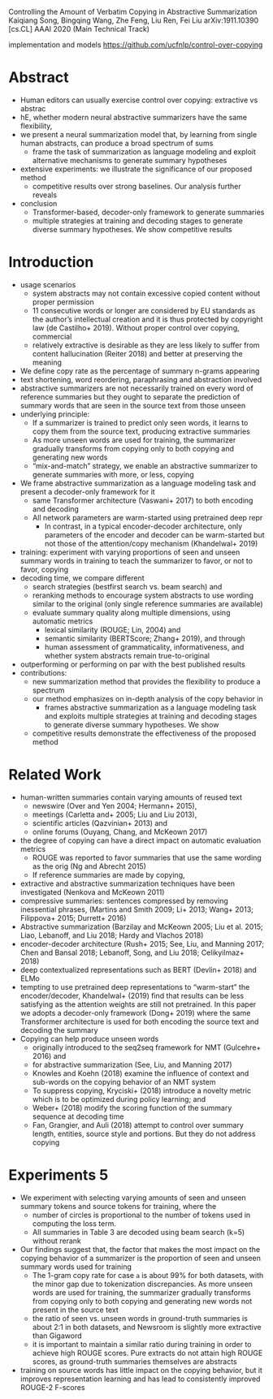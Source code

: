 Controlling the Amount of Verbatim Copying in Abstractive Summarization
Kaiqiang Song, Bingqing Wang, Zhe Feng, Liu Ren, Fei Liu
arXiv:1911.10390 [cs.CL]	AAAI 2020 (Main Technical Track)

implementation and models https://github.com/ucfnlp/control-over-copying

# Abstract

* Human editors can usually exercise control over copying: extractive vs abstrac
* hE, whether modern neural abstractive summarizers have the same flexibility,
* we present a neural summarization model that, by
  learning from single human abstracts, can produce a broad spectrum of sums
  * frame the task of summarization as language modeling and exploit
    alternative mechanisms to generate summary hypotheses
* extensive experiments: we illustrate the significance of our proposed method
  * competitive results over strong baselines. Our analysis further reveals
* conclusion
  * Transformer-based, decoder-only framework to generate summaries
  * multiple strategies at training and decoding stages to generate diverse
    summary hypotheses. We show competitive results

# Introduction

* usage scenarios
  * system abstracts may not contain excessive copied content without proper
    permission
  * 11 consecutive words or longer are considered by EU standards as the
    author’s intellectual creation and it is thus protected by copyright law
    (de Castilho+ 2019). Without proper control over copying, commercial
  * relatively extractive is desirable as they are less likely to suffer from
    content hallucination (Reiter 2018) and better at preserving the meaning
* We define copy rate as the percentage of summary n-grams appearing
* text shortening, word reordering, paraphrasing and abstraction involved
* abstractive summarizers are not necessarily trained on every word of reference
  summaries but they ought to separate the prediction of summary words that are
  seen in the source text from those unseen
* underlying principle:
  * If a summarizer is trained to predict only seen words, it learns to copy
    them from the source text, producing extractive summaries
  * As more unseen words are used for training, the summarizer gradually
    transforms from copying only to both copying and generating new words
  * “mix-and-match” strategy, we enable an abstractive summarizer to generate
    summaries with more, or less, copying
* We frame abstractive summarization as a language modeling task and present a
  decoder-only framework for it
  * same Transformer architecture (Vaswani+ 2017) to both encoding and decoding
  * All network parameters are warm-started using pretrained deep repr
    * In contrast, in a typical encoder-decoder architecture, only parameters of
      the encoder and decoder can be warm-started but not those of the
      attention/copy mechanism (Khandelwal+ 2019)
* training: experiment with varying proportions of seen and unseen summary words
  in training to teach the summarizer to favor, or not to favor, copying
* decoding time, we compare different
  * search strategies (bestfirst search vs. beam search) and
  * reranking methods to encourage system abstracts to use wording similar to
    the original (only single reference summaries are available)
  * evaluate summary quality along multiple dimensions, using automatic metrics
    * lexical similarity (ROUGE; Lin, 2004) and
    * semantic similarity (BERTScore; Zhang+ 2019), and through
    * human assessment of grammaticality, informativeness, and whether system
      abstracts remain true-to-original
* outperforming or performing on par with the best published results
* contributions:
  * new summarization method that provides the flexibility to produce a spectrum
  * our method emphasizes on in-depth analysis of the copy behavior in
    * frames abstractive summarization as a language modeling task and exploits
      multiple strategies at training and decoding stages to generate diverse
      summary hypotheses. We show 
  * competitive results demonstrate the effectiveness of the proposed method

# Related Work

* human-written summaries contain varying amounts of reused text
  * newswire (Over and Yen 2004; Hermann+ 2015),
  * meetings (Carletta and+ 2005; Liu and Liu 2013),
  * scientific articles (Qazvinian+ 2013) and
  * online forums (Ouyang, Chang, and McKeown 2017)
* the degree of copying can have a direct impact on automatic evaluation metrics
  * ROUGE was reported to favor summaries that use the same wording as the orig
    (Ng and Abrecht 2015)
  * If reference summaries are made by copying,
* extractive and abstractive summarization techniques have been investigated
  (Nenkova and McKeown 2011)
* compressive summaries: sentences compressed by removing inessential phrases,
  (Martins and Smith 2009; Li+ 2013; Wang+ 2013; Filippova+ 2015; Durrett+ 2016)
* Abstractive summarization (Barzilay and McKeown 2005; Liu et al. 2015;
  Liao, Lebanoff, and Liu 2018; Hardy and Vlachos 2018)
* encoder-decoder architecture (Rush+ 2015; See, Liu, and Manning 2017; Chen and
  Bansal 2018; Lebanoff, Song, and Liu 2018; Celikyilmaz+ 2018)
* deep contextualized representations such as BERT (Devlin+ 2018) and ELMo
* tempting to use pretrained deep representations to “warm-start” the
  encoder/decoder, Khandelwal+ (2019) find that results can be less satisfying
  as the attention weights are still not pretrained. In this paper we adopts a
  decoder-only framework (Dong+ 2019) where the same Transformer architecture is
  used for both encoding the source text and decoding the summary
* Copying can help produce unseen words
  * originally introduced to the seq2seq framework for NMT (Gulcehre+ 2016) and
  * for abstractive summarization (See, Liu, and Manning 2017)
  * Knowles and Koehn (2018) examine the influence of context and sub-words on
    the copying behavior of an NMT system
  * To suppress copying, Kryciski+ (2018) introduce a novelty metric which is to
    be optimized during policy learning; and
  * Weber+ (2018) modify the scoring function of the summary sequence at
    decoding time
  * Fan, Grangier, and Auli (2018) attempt to control over summary length,
    entities, source style and portions. But they do not address copying

# Experiments 5

* We experiment with selecting varying amounts of seen and unseen summary tokens
  and source tokens for training, where the 
  * number of circles is proportional to the number of tokens used in computing
    the loss term. 
  * All summaries in Table 3 are decoded using beam search (k=5) without rerank
* Our findings suggest that,
  the factor that makes the most impact on the copying behavior of a summarizer
  is the proportion of seen and unseen summary words used for training
  * The 1-gram copy rate for case `a` is about 99% for both datasets, with the
    minor gap due to tokenization discrepancies. As more unseen words are used
    for training, the summarizer gradually transforms from copying only to both
    copying and generating new words not present in the source text
  * the ratio of seen vs. unseen words in ground-truth summaries is 
    about 2:1 in both datasets, and 
    Newsroom is slightly more extractive than Gigaword
  * it is important to maintain a similar ratio during training in order to
    achieve high ROUGE scores. Pure extracts do not attain high ROUGE scores, as
    ground-truth summaries themselves are abstracts
* training on source words has little impact on the copying behavior, but it
  improves representation learning and has lead to 
  consistently improved ROUGE-2 F-scores
